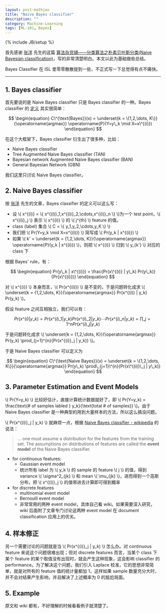 ```yaml
---
layout: post-mathjax
title: "Naive Bayes classifier"
description: ""
category: Machine-Learning
tags: [ML-101, Bayes]
---
```

{% include JB/setup %}

首先感谢 [张洋](http://leoo2sk.cnblogs.com/) 先生的这篇 [算法杂货铺——分类算法之朴素贝叶斯分类(Naive Bayesian classification)](http://www.cnblogs.com/leoo2sk/archive/2010/09/17/naive-bayesian-classifier.html)，写的非常清楚明白。本文以此为基础做些总结。

Bayes Classifier 在 ISL 里零零散散提到一些，不正式写一下总觉得有点不痛快。

-----

## 1. Bayes classifier

首先要说的是 Naive Bayes classifier 只是 Bayes classifier 的一种。Bayes classifier 的 [定义](http://en.wikipedia.org/wiki/Bayes_classifier) 其实很简单：

$$
\begin{equation}
	C\^{\text{Bayes}}(x) = \underset{k = \{1,2,\dots, K\}}{\operatorname{argmax}} \operatorname{P}(Y=y\_k \mid X=x\^{(i)})
\end{equation}
$$

在这个大框架下，Bayes classifier 衍生出了很多种，比如：

* Naive Bayes classifier
* Tree Augmented Naive Bayes classifier (TAN)
* Bayesian network Augmented Naive Bayes classifier (BAN)
* General Bayesian Network (GBN)

我们这里只讨论 Naive Bayes classifier。

## 2. Naive Bayes classifier

按 [张洋](http://leoo2sk.cnblogs.com/) 先生的文章，Bayes classifier 的定义可以这么写：

* 设 \\( x\^{(i)} = \\{ x\^{(i)}\_1,x\^{(i)}\_2,\cdots,x\^{(i)}\_n \\} \\)为一个 test point，\\( x\^{(i)}\_j \\) 表示 \\( x\^{(i)} \\) 的 \\( j\^{th} \\) feature 的值。
* class (label) 集合 \\( C = \\{ y\_1,y\_2,\cdots,y\_K \\} \\)
* 我们把 \\( Pr(Y=y\_k \mid X=x\^{(i)}) \\) 简写成 \\( Pr(y\_k | x\^{(i)}) \\)
* 如果 \\( k' = \underset{k = \{1,2,\dots, K\}}{\operatorname{argmax}} \operatorname{P}(y\_k | x\^{(i)}) \\)，则把 \\( x\^{(i)} \\) 归到 \\( y\_{k'} \\) 对应的 class 下

根据 Bayes' rule，有：

$$
\begin{equation}
	Pr(y\_k | x\^{(i)}) = \frac{Pr(x\^{(i)} | y\_k) Pr(y\_k)}{Pr(x\^{(i)})}
\end{equation}
$$
      
对 \\( x\^{(i)} \\) 本身而言，\\( Pr(x\^{(i)}) \\) 是不变的，于是问题转化成求 \\( \underset{k = \{1,2,\dots, K\}}{\operatorname{argmax}} Pr(x\^{(i)} | y\_k) Pr(y\_k) \\)。

假设 feature 之间互相独立，我们可以有：

$$
\begin{equation}
	Pr(x\^{(i)} | y\_k) = Pr(x\^{(i)}\_1 | y\_k) Pr(x\^{(i)}\_2 | y\_k) \cdots Pr(x\^{(i)}\_n | y\_k) = \prod\_{j=1}\^{n}{Pr(x\^{(i)}\_j | y\_k)}
\end{equation}
$$

于是问题转化成求 \\( \underset{k = \{1,2,\dots, K\}}{\operatorname{argmax}} Pr(y\_k) \prod\_{j=1}\^{n}{Pr(x\^{(i)}\_j | y\_k)} \\)。

于是 Naive Bayes classifier 可以定义为

$$
\begin{equation}
	C\^{\text{Naive Bayes}}(x) = \underset{k = \{1,2,\dots, K\}}{\operatorname{argmax}} Pr(y\_k) \prod\_{j=1}\^{n}{Pr(x\^{(i)}\_j | y\_k)}
\end{equation}
$$

## 3. Parameter Estimation and Event Models

\\( Pr(Y=y\_k) \\) 比较好估计，直接计算统计数据就好了，即 \\( Pr(Y=y\_k) = \frac{\text{# of samples labled } y\_k}{\text{total # of samples}} \\)。由于 Naive Bayes classifier 是一种典型的用到大量样本的方法，所以这么搞没问题。

\\( Pr(x\^{(i)}\_j | y\_k) \\) 就麻烦一点，根据 [Naive Bayes classifier - wikipedia](http://en.wikipedia.org/wiki/Naive_Bayes_classifier) 的说法：

> ... one must assume a distribution for the features from the training set. The assumptions on distributions of features are called the **event model** of the Naive Bayes classifier.

* for continuous features:
	* Gaussian event model
	* 统计所有 label 为 \\( y\_k \\) 的 sample 的 feature \\( j \\) 的值，得到 variance \\( \sigma\^2\_{jk} \\) 和 mean \\( \mu\_{jk} \\)，进而得到一个高斯分布，把 \\( x\^{(i)}\_j \\) 的值带进去计算即可得到概率
* for discrete features
	* multinomial event model
	* Bernoulli event model
	* 非常常用的两种 event model，具体自己看 wiki。如果需要深入研究，wiki 后面附了文章专门讨论这两种 event model 在 document classification 应用上的优劣。
	
## 4. 样本修正

另一个需要讨论的问题就是当 \\( Pr(x\^{(i)}\_j | y\_k) \\) 怎么办。对 continuous feature 来说这个问题很难出现；但对 discrete features 而言，当某个 class 下某个 feature 的某个取值没有出现时，就会产生这种现象，这会影响 classifier 的 performance。为了解决这个问题，我们引入 Laplace 校准，它的思想非常简单，就是对所有的 feature 值的统计量都加 1，这样如果 sample 数量充分大时，并不会对结果产生影响，并且解决了上述概率为 0 的尴尬局面。

## 5. Example

原文和 wiki 都有，不好理解的时候看看例子就清楚了。
